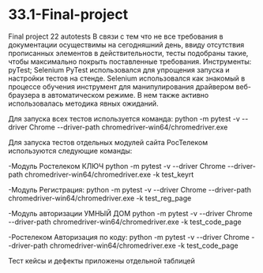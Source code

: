 # 33.1-Final-project
Final project 22 autotests
В связи с тем что не все требования в документации осуществимы на сегодняшний день, ввиду отсутствия прописанных элементов в действительности, тесты подобраны такие, чтобы максимально покрыть поставленные требования.
Инструменты: pyTest; Selenium
PyTest использовался для упрощения запуска и настройки тестов на стенде. Selenium использовался как знакомый в процессе обучения инструмент для манипулирования драйвером веб-браузера в автоматическом режиме. В нем также активно использовалась методика явных ожиданий.

Для запуска всех тестов используется команда: python -m pytest -v --driver Chrome --driver-path chromedriver-win64/chromedriver.exe

Для запуска тестов отдельных модулей сайта РосТелеком используются следующие команды:

-Модуль Ростелеком КЛЮЧ
python -m pytest -v --driver Chrome --driver-path chromedriver-win64/chromedriver.exe -k test_keyrt

-Модуль Регистрация:
python -m pytest -v --driver Chrome --driver-path chromedriver-win64/chromedriver.exe -k test_reg_page

-Модуль авторизации УМНЫЙ ДОМ
python -m pytest -v --driver Chrome --driver-path chromedriver-win64/chromedriver.exe -k test_code_page 

-Ростелеком Авторизация по коду:
python -m pytest -v --driver Chrome --driver-path chromedriver-win64/chromedriver.exe -k test_code_page

Тест кейсы и дефекты приложены отдельной таблицей
